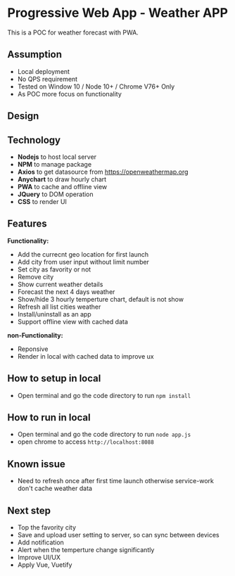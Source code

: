# Progressive Web App  - Weather APP

This is a POC for weather forecast with PWA.

## Assumption 

 * Local deployment
 * No QPS requirement
 * Tested on Window 10 / Node 10+ / Chrome V76+ Only
 * As POC more focus on functionality

## Design

## Technology 

* **Nodejs** to host local server
* **NPM** to manage package
* **Axios** to get datasource from https://openweathermap.org
* **Anychart** to draw hourly chart
* **PWA** to cache and offline view
* **JQuery** to DOM operation
* **CSS** to render UI


## Features

**Functionality:**
* Add the currecnt geo location for first launch
* Add city from user input without limit number
* Set city as favority or not
* Remove city
* Show current weather details
* Forecast the next 4 days weather
* Show/hide 3 hourly temperture chart, default is not show
* Refresh all list cities weather
* Install/uninstall as an app
* Support offline view with cached data

**non-Functionality:**
* Reponsive
* Render in local with cached data to improve ux


## How to setup in local
* Open terminal and go the code directory to run `npm install`

## How to run in local

* Open terminal and go the code directory to run `node app.js`
* open chrome to access `http://localhost:8088`

## Known issue

* Need to refresh once after first time launch otherwise service-work don't cache weather data

## Next step

* Top the favority city
* Save and upload user setting to server, so can sync between devices
* Add notification
* Alert when the temperture change significantly 
* Improve UI/UX
* Apply Vue, Vuetify
